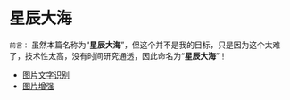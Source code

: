 # 星辰大海

`前言：` 虽然本篇名称为“**星辰大海**”，但这个并不是我的目标，只是因为这个太难了，技术性太高，没有时间研究通透，因此命名为“**星辰大海**”！

* [图片文字识别](图片文字识别/README.md)
* [图片增强](图片增强/README.md)
